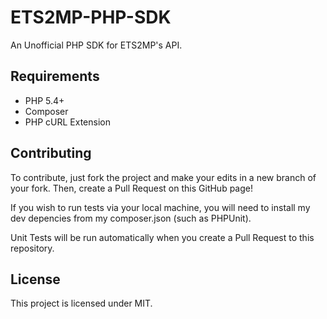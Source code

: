 ETS2MP-PHP-SDK
==============

An Unofficial PHP SDK for ETS2MP's API.

## Requirements
* PHP 5.4+
* Composer
* PHP cURL Extension

## Contributing
To contribute, just fork the project and make your edits in a new branch of your fork. Then, create a Pull Request on this GitHub page!

If you wish to run tests via your local machine, you will need to install my dev depencies from my composer.json (such as PHPUnit).

Unit Tests will be run automatically when you create a Pull Request to this repository.

## License
This project is licensed under MIT.